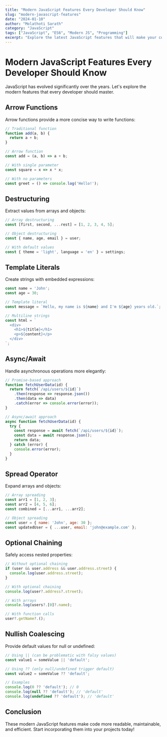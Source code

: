 ```yaml
---
title: "Modern JavaScript Features Every Developer Should Know"
slug: "modern-javascript-features"
date: "2024-01-10"
author: "Molathoti Sarath"
category: "JavaScript"
tags: ["JavaScript", "ES6", "Modern JS", "Programming"]
excerpt: "Explore the latest JavaScript features that will make your code more efficient and readable. From arrow functions to async/await, master modern JS."
---
```


# Modern JavaScript Features Every Developer Should Know

JavaScript has evolved significantly over the years. Let's explore the modern features that every developer should master.

## Arrow Functions

Arrow functions provide a more concise way to write functions:

```javascript
// Traditional function
function add(a, b) {
  return a + b;
}

// Arrow function
const add = (a, b) => a + b;

// With single parameter
const square = x => x * x;

// With no parameters
const greet = () => console.log('Hello!');
```

## Destructuring

Extract values from arrays and objects:

```javascript
// Array destructuring
const [first, second, ...rest] = [1, 2, 3, 4, 5];

// Object destructuring
const { name, age, email } = user;

// With default values
const { theme = 'light', language = 'en' } = settings;
```

## Template Literals

Create strings with embedded expressions:

```javascript
const name = 'John';
const age = 30;

// Template literal
const message = `Hello, my name is ${name} and I'm ${age} years old.`;

// Multiline strings
const html = `
  <div>
    <h1>${title}</h1>
    <p>${content}</p>
  </div>
`;
```

## Async/Await

Handle asynchronous operations more elegantly:

```javascript
// Promise-based approach
function fetchUserData(id) {
  return fetch(`/api/users/${id}`)
    .then(response => response.json())
    .then(data => data)
    .catch(error => console.error(error));
}

// Async/await approach
async function fetchUserData(id) {
  try {
    const response = await fetch(`/api/users/${id}`);
    const data = await response.json();
    return data;
  } catch (error) {
    console.error(error);
  }
}
```

## Spread Operator

Expand arrays and objects:

```javascript
// Array spreading
const arr1 = [1, 2, 3];
const arr2 = [4, 5, 6];
const combined = [...arr1, ...arr2];

// Object spreading
const user = { name: 'John', age: 30 };
const updatedUser = { ...user, email: 'john@example.com' };
```

## Optional Chaining

Safely access nested properties:

```javascript
// Without optional chaining
if (user && user.address && user.address.street) {
  console.log(user.address.street);
}

// With optional chaining
console.log(user?.address?.street);

// With arrays
console.log(users?.[0]?.name);

// With function calls
user?.getName?.();
```

## Nullish Coalescing

Provide default values for null or undefined:

```javascript
// Using || (can be problematic with falsy values)
const value1 = someValue || 'default';

// Using ?? (only null/undefined trigger default)
const value2 = someValue ?? 'default';

// Examples
console.log(0 ?? 'default'); // 0
console.log(null ?? 'default'); // 'default'
console.log(undefined ?? 'default'); // 'default'
```

## Conclusion

These modern JavaScript features make code more readable, maintainable, and efficient. Start incorporating them into your projects today!